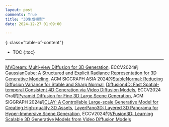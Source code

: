 ```yaml
---
layout: post
comments: True
title: "3D生成模型"
date: 2024-12-27 01:09:00

---
```


<!--more-->

{: class="table-of-content"}
* TOC
{:toc}

---

[MVDream: Multi-view Diffusion for 3D Generation](https://mv-dream.github.io/), ECCV2024的[GaussianCube: A Structured and Explicit Radiance Representation for 3D Generative Modeling](https://gaussiancube.github.io/), ACM SIGGRAPH ASIA 2024的[StableNormal: Reducing Diffusion Variance for Stable and Sharp Normal](https://stable-x.github.io/StableNormal/), [Diffusion4D: Fast Spatial-temporal Consistent 4D Generation via Video Diffusion Models](https://vita-group.github.io/Diffusion4D/), ECCV2024 Oral的[Pyramid Diffusion for Fine 3D Large Scene Generation](https://yuheng.ink/project-page/pyramid-discrete-diffusion/), ACM SIGGRAPH 2024的[CLAY: A Controllable Large-scale Generative Model for Creating High-quality 3D Assets](https://sites.google.com/view/clay-3dlm), [LayerPano3D: Layered 3D Panorama for Hyper-Immersive Scene Generation](https://ys-imtech.github.io/projects/LayerPano3D/), ECCV2024的[VFusion3D: Learning Scalable 3D Generative Models from Video Diffusion Models](https://junlinhan.github.io/projects/vfusion3d.html)
